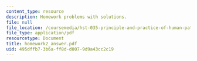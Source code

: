 ```yaml
---
content_type: resource
description: Homework problems with solutions.
file: null
file_location: /coursemedia/hst-035-principle-and-practice-of-human-pathology-spring-2003/495dffb73b6aff8dd0079d9a43cc2c19_homework2_answer.pdf
file_type: application/pdf
resourcetype: Document
title: homework2_answer.pdf
uid: 495dffb7-3b6a-ff8d-d007-9d9a43cc2c19
---
```

